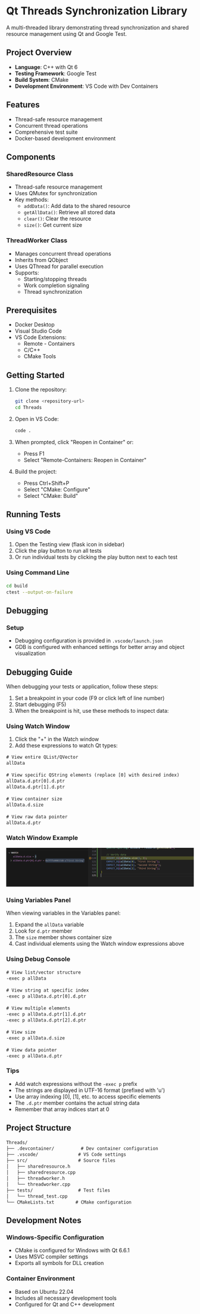 # Qt Threads Synchronization Library

A multi-threaded library demonstrating thread synchronization and shared resource management using Qt and Google Test.

## Project Overview

- **Language**: C++ with Qt 6
- **Testing Framework**: Google Test
- **Build System**: CMake
- **Development Environment**: VS Code with Dev Containers

## Features

- Thread-safe resource management
- Concurrent thread operations
- Comprehensive test suite
- Docker-based development environment

## Components

### SharedResource Class
- Thread-safe resource management
- Uses QMutex for synchronization
- Key methods:
  - `addData()`: Add data to the shared resource
  - `getAllData()`: Retrieve all stored data
  - `clear()`: Clear the resource
  - `size()`: Get current size

### ThreadWorker Class
- Manages concurrent thread operations
- Inherits from QObject
- Uses QThread for parallel execution
- Supports:
  - Starting/stopping threads
  - Work completion signaling
  - Thread synchronization

## Prerequisites

- Docker Desktop
- Visual Studio Code
- VS Code Extensions:
  - Remote - Containers
  - C/C++
  - CMake Tools

## Getting Started

1. Clone the repository:
   ```bash
   git clone <repository-url>
   cd Threads
   ```

2. Open in VS Code:
   ```bash
   code .
   ```

3. When prompted, click "Reopen in Container" or:
   - Press F1
   - Select "Remote-Containers: Reopen in Container"

4. Build the project:
   - Press Ctrl+Shift+P
   - Select "CMake: Configure"
   - Select "CMake: Build"

## Running Tests

### Using VS Code
1. Open the Testing view (flask icon in sidebar)
2. Click the play button to run all tests
3. Or run individual tests by clicking the play button next to each test

### Using Command Line
```bash
cd build
ctest --output-on-failure
```

## Debugging

### Setup
- Debugging configuration is provided in `.vscode/launch.json`
- GDB is configured with enhanced settings for better array and object visualization

## Debugging Guide

When debugging your tests or application, follow these steps:

1. Set a breakpoint in your code (F9 or click left of line number)
2. Start debugging (F5)
3. When the breakpoint is hit, use these methods to inspect data:

### Using Watch Window
1. Click the "+" in the Watch window
2. Add these expressions to watch Qt types:
```
# View entire QList/QVector
allData

# View specific QString elements (replace [0] with desired index)
allData.d.ptr[0].d.ptr
allData.d.ptr[1].d.ptr

# View container size
allData.d.size

# View raw data pointer
allData.d.ptr
```
### Watch Window Example
![Watch Window showing Qt container contents](docs/images/watch.png)

### Using Variables Panel
When viewing variables in the Variables panel:
1. Expand the `allData` variable
2. Look for `d.ptr` member
3. The `size` member shows container size
4. Cast individual elements using the Watch window expressions above

### Using Debug Console
```gdb
# View list/vector structure
-exec p allData

# View string at specific index
-exec p allData.d.ptr[0].d.ptr

# View multiple elements
-exec p allData.d.ptr[1].d.ptr
-exec p allData.d.ptr[2].d.ptr

# View size
-exec p allData.d.size

# View data pointer
-exec p allData.d.ptr
```

### Tips
- Add watch expressions without the `-exec p` prefix
- The strings are displayed in UTF-16 format (prefixed with 'u')
- Use array indexing [0], [1], etc. to access specific elements
- The `.d.ptr` member contains the actual string data
- Remember that array indices start at 0

## Project Structure

```
Threads/
├── .devcontainer/          # Dev container configuration
├── .vscode/               # VS Code settings
├── src/                   # Source files
│   ├── sharedresource.h
│   ├── sharedresource.cpp
│   ├── threadworker.h
│   └── threadworker.cpp
├── tests/                 # Test files
│   └── thread_test.cpp
└── CMakeLists.txt        # CMake configuration
```

## Development Notes

### Windows-Specific Configuration
- CMake is configured for Windows with Qt 6.6.1
- Uses MSVC compiler settings
- Exports all symbols for DLL creation

### Container Environment
- Based on Ubuntu 22.04
- Includes all necessary development tools
- Configured for Qt and C++ development
